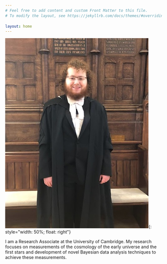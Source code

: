 ```yaml
---
# Feel free to add content and custom Front Matter to this file.
# To modify the layout, see https://jekyllrb.com/docs/themes/#overriding-theme-defaults

layout: home
---
```


![Dominic Anstey](/assets/portrait.jpg){: style="width: 50%; float: right"}

I am a Research Associate at the University of Cambridge. My research focuses on measurements of the cosmology of the early universe and the first stars and development of novel Bayesian data analysis techniques to achieve these measurements.

